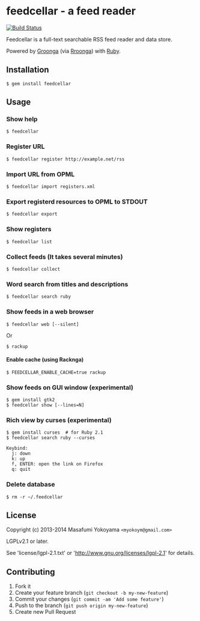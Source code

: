 # feedcellar - a feed reader

[![Build Status](https://secure.travis-ci.org/myokoym/feedcellar.png?branch=master)](http://travis-ci.org/myokoym/feedcellar)

Feedcellar is a full-text searchable RSS feed reader and data store.

Powered by [Groonga][] (via [Rroonga][]) with [Ruby][].

[Groonga]:http://groonga.org/
[Rroonga]:http://ranguba.org/#about-rroonga
[Ruby]:https://www.ruby-lang.org/

## Installation

    $ gem install feedcellar

## Usage

### Show help

    $ feedcellar

### Register URL

    $ feedcellar register http://example.net/rss

### Import URL from OPML

    $ feedcellar import registers.xml

### Export registerd resources to OPML to STDOUT

    $ feedcellar export

### Show registers

    $ feedcellar list

### Collect feeds (It takes several minutes)

    $ feedcellar collect

### Word search from titles and descriptions

    $ feedcellar search ruby

### Show feeds in a web browser

    $ feedcellar web [--silent]

Or

    $ rackup

#### Enable cache (using Racknga)

    $ FEEDCELLAR_ENABLE_CACHE=true rackup

### Show feeds on GUI window (experimental)

    $ gem install gtk2
    $ feedcellar show [--lines=N]

### Rich view by curses (experimental)

    $ gem install curses  # for Ruby 2.1
    $ feedcellar search ruby --curses

    Keybind:
      j: down
      k: up
      f, ENTER: open the link on Firefox
      q: quit

### Delete database

    $ rm -r ~/.feedcellar

## License

Copyright (c) 2013-2014 Masafumi Yokoyama `<myokoym@gmail.com>`

LGPLv2.1 or later.

See 'license/lgpl-2.1.txt' or 'http://www.gnu.org/licenses/lgpl-2.1' for details.

## Contributing

1. Fork it
2. Create your feature branch (`git checkout -b my-new-feature`)
3. Commit your changes (`git commit -am 'Add some feature'`)
4. Push to the branch (`git push origin my-new-feature`)
5. Create new Pull Request
